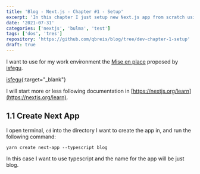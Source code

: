```yaml
---
title: 'Blog - Next.js - Chapter #1 - Setup'
excerpt: 'In this chapter I just setup new Next.js app from scratch using Typescript and Sass, apart from establishing a hierarchical criteria for some general styles. So I can use it in the future as a boilerplate for any website based on Next.js.'
date: '2021-07-31'
categories: ['nextjs', 'bulma', 'test']
tags: ['dos', 'tres']
repository: 'https://github.com/qbreis/blog/tree/dev-chapter-1-setup'
draft: true
---
```

I want to use for my work environment the <a href="https://github.com/isfegu/misenplace.node" target="_blank" rel="nofollow noreferrer">Mise en place</a> proposed by <a href="https://github.com/isfegu" target="_blank" rel="nofollow noreferrer">isfegu</a>.



[isfegu](https://github.com/isfegu){:target="_blank"}


I will start more or less following documentation in [https://nextjs.org/learn](https://nextjs.org/learn).
 
## 1.1 Create Next App
 
I open terminal, `cd` into the directory I want to create the app in, and run the following command:
 
```bash[class="line-numbers"][class="contained"][class="hide-numbers"]
yarn create next-app --typescript blog
```
 
In this case I want to use typescript and the name for the app will be just blog.
